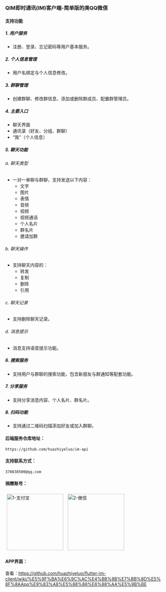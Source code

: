 ### QIM即时通讯(IM)客户端-简单版的类QQ微信

#### 支持功能

##### 1. 用户服务
- 注册、登录、忘记密码等用户基本服务。

##### 2. 个人信息管理
- 用户名绑定与个人信息修改。

##### 3. 群聊管理
- 创建群聊、修改群信息、添加或删除群成员、配置群管理员。

##### 4. 主要入口
- 聊天界面
- 通讯录（好友、分组、群聊）
- “我”（个人信息）

##### 5. 聊天功能
###### a. 聊天类型
- 一对一单聊与群聊，支持发送以下内容：
  - 文字
  - 图片
  - 表情
  - 音频
  - 视频
  - 视频通话
  - 个人名片
  - 群名片
  - 邀请加群

###### b. 聊天操作
- 支持聊天内容的：
  - 转发
  - 复制
  - 删除
  - 引用

###### c. 聊天记录
- 支持删除聊天记录。

###### d. 消息提示
- 消息支持语音提示功能。

##### 6. 搜索服务
- 支持用户与群聊的搜索功能，包含新朋友与群通知等配套功能。

##### 7. 分享服务
- 支持分享消息内容、个人名片、群名片。

##### 8. 扫码功能
- 支持通过二维码扫描添加好友或加入群聊。

#### 后端服务仓库地址：

```
https://github.com/huazhiyeluo/im-api
```
#### 支持联系方式：

```
370838500@qq.com
```

#### 捐赠账号：

<img src="https://github.com/user-attachments/assets/9cf0485d-4c96-499f-915a-d3c437bb40b7" alt="1-支付宝" width="180" style="padding:5px;" />
<img src="https://github.com/user-attachments/assets/e7986b02-c09f-411b-ade0-f1940d92ad0e" alt="2-微信" width="180" style="padding:5px;" />

#### APP界面：
查看：https://github.com/huazhiyeluo/flutter-im-client/wiki/%E5%9F%BA%E6%9C%AC%E4%BB%8B%E7%BB%8D%E5%8F%8AApp%E9%83%A8%E5%88%86%E6%88%AA%E5%9B%BE
